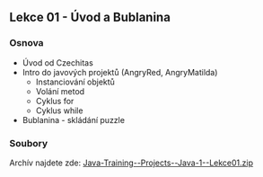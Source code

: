 Lekce 01 - Úvod a Bublanina
---------------------------

### Osnova

* Úvod od Czechitas
* Intro do javových projektů (AngryRed, AngryMatilda)
    * Instanciování objektů
    * Volání metod
    * Cyklus for
    * Cyklus while
* Bublanina - skládání puzzle


### Soubory

Archív najdete zde: [Java-Training--Projects--Java-1--Lekce01.zip](/data/2020-jaro/java-1/Java-Training--Projects--Java-1--Lekce01.zip)